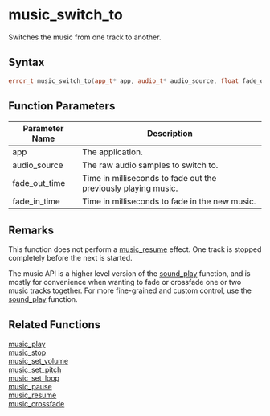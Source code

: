# music_switch_to

Switches the music from one track to another.

## Syntax

```cpp
error_t music_switch_to(app_t* app, audio_t* audio_source, float fade_out_time = 0, float fade_in_time = 0);
```

## Function Parameters

Parameter Name | Description
--- | ---
app | The application.
audio_source | The raw audio samples to switch to.
fade_out_time | Time in milliseconds to fade out the previously playing music.
fade_in_time | Time in milliseconds to fade in the new music.

## Remarks

This function does not perform a [music_resume](https://github.com/RandyGaul/cute_framework/blob/master/doc/audio/music/music_resume.md) effect. One track is stopped completely before the next is started.

The music API is a higher level version of the [sound_play](https://github.com/RandyGaul/cute_framework/blob/master/doc/audio/sound/sound_play.md) function, and is mostly for convenience when wanting to fade or crossfade one or two music tracks together. For more fine-grained and custom control, use the [sound_play](https://github.com/RandyGaul/cute_framework/blob/master/doc/audio/sound/sound_play.md) function.

## Related Functions

[music_play](https://github.com/RandyGaul/cute_framework/blob/master/doc/audio/music/music_play.md)  
[music_stop](https://github.com/RandyGaul/cute_framework/blob/master/doc/audio/music/music_stop.md)  
[music_set_volume](https://github.com/RandyGaul/cute_framework/blob/master/doc/audio/music/music_set_volume.md)  
[music_set_pitch](https://github.com/RandyGaul/cute_framework/blob/master/doc/audio/music/music_set_pitch.md)  
[music_set_loop](https://github.com/RandyGaul/cute_framework/blob/master/doc/audio/music/music_set_loop.md)  
[music_pause](https://github.com/RandyGaul/cute_framework/blob/master/doc/audio/music/music_pause.md)  
[music_resume](https://github.com/RandyGaul/cute_framework/blob/master/doc/audio/music/music_resume.md)  
[music_crossfade](https://github.com/RandyGaul/cute_framework/blob/master/doc/audio/music/music_crossfade.md)  
